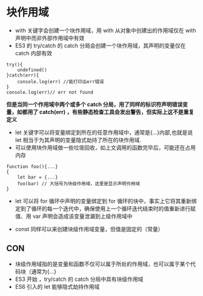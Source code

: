 # 块作用域

- with 关键字会创建一个块作用域，用 with 从对象中创建出的作用域仅在 with 声明中而非外部作用域中有效
- ES3 的 try/catch 的 catch 分局会创建一个块作用域，其声明的变量仅在 catch 内部有效

```
try(){
    undefined()
}catch(err){
    console.log(err) //能打印出err错误
}
console.log(err)// err not found
```

**但是当同一个作用域中两个或多个 catch 分局，用了同样的标识符声明错误变量，如都用了 catch(err) ，有些静态检查工具会发出警告，但实际上这不是重复定义**

- let 关键字可以将变量绑定到所在的任意作用域中，通常是{...}内部,也就是说 let 相当于为其声明的变量隐式劫持了所在的块作用域.
- 可以使用块作用域做一些垃圾回收，如上文调用的函数完毕后，可能还在占用内存

```
function foo(){...}
{
    let bar = {...}
    foo(bar) // 大括号为块级作用域，这里是显示声明作用域
}
```

- let 可以将 for 循环中声明的变量绑定到 for 循环的块中，事实上它将其重新绑定到了循环的每一个迭代中，确保使用上一个循环迭代结束时的值重新进行赋值、用 var 声明会造成该变量泄漏到上级作用域中

- const 同样可以来创建块级作用域变量，但值是固定的（常量）

## CON

- 块级作用域指的是变量和函数不仅可以属于所处的作用域，也可以属于某个代码块（通常为{...}
- ES3 开始 ，try/catch 的 catch 分局中具有块级作用域
- ES6 引入的 let 能够隐式劫持作用域
